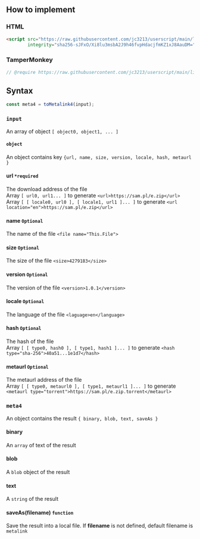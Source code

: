 ## How to implement
### HTML
```HTML
<script src="https://raw.githubusercontent.com/jc3213/userscript/main/libs/metalink4.js"
        integrity="sha256-sJFxO/Xi8lu3msbA2J9h46fvpHdacjfmKZ1xJ8AauDM=" crossorigin="anonymous"></script>
```
### TamperMonkey
```javascript
// @require https://raw.githubusercontent.com/jc3213/userscript/main/libs/metalink4.js#sha256-sJFxO/Xi8lu3msbA2J9h46fvpHdacjfmKZ1xJ8AauDM=
```
## Syntax
```javascript
const meta4 = toMetalink4(input);
```
### `input`
An array of object `[ object0, object1, ... ]`
#### `object`
An object contains key `{url, name, size, version, locale, hash, metaurl }`
#### url `*required`
The download address of the file\
Array `[ url0, url1... ]` to generate `<url>https://sam.pl/e.zip</url>`\
Array `[ [ locale0, url0 ], [ locale1, url1 ]... ]` to generate `<url location="en">https://sam.pl/e.zip</url>`
#### name `Optional`
The name of the file `<file name="This.File">`
#### size `Optional`
The size of the file `<size>4279183</size>`
#### version `Optional`
The version of the file `<version>1.0.1</version>`
#### locale `Optional`
The language of the file `<laguage>en</language>`
#### hash `Optional`
The hash of the file\
Array `[ [ type0, hash0 ], [ type1, hash1 ]... ]` to generate `<hash type="sha-256">40a51...1e1d7</hash>`
#### metaurl `Optional`
The metaurl address of the file\
Array `[ [ type0, metaurl0 ], [ type1, metaurl1 ]... ]` to generate `<metaurl type="torrent">https://sam.pl/e.zip.torrent</metaurl>`
### `meta4`
An object contains the result `{ binary, blob, text, saveAs }`
#### binary
An `array` of text of the result
#### blob
A `blob` object of the result
#### text
A `string` of the result
#### saveAs(filename) `function`
Save the result into a local file. If **filename** is not defined, default filename is `metalink`
